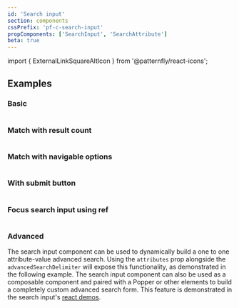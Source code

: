 ```yaml
---
id: 'Search input'
section: components
cssPrefix: 'pf-c-search-input'
propComponents: ['SearchInput', 'SearchAttribute']
beta: true
---
```


import { ExternalLinkSquareAltIcon } from '@patternfly/react-icons';

## Examples

### Basic

```ts file='./SearchInputBasic.tsx'
```

### Match with result count

```ts file='./SearchInputWithResultCount.tsx'
```

### Match with navigable options

```ts file='./SearchInputWithNavigableOptions.tsx'
```

### With submit button

```ts file='./SearchInputWithSubmitButton.tsx'
```

### Focus search input using ref

```ts file='./SearchInputFocusSearch.tsx'
```

### Advanced

The search input component can be used to dynamically build a one to one attribute-value advanced search.
Using the `attributes` prop alongside the `advancedSearchDelimiter` will expose this functionality, as demonstrated in
the following example. The search input component can also be used as a composable component and paired with a Popper 
or other elements to build a completely custom advanced search form. This feature is demonstrated 
in the search input's <a href="/components/search-input/react-demos">react demos</a>.

```ts file='./SearchInputAdvanced.tsx'
```
